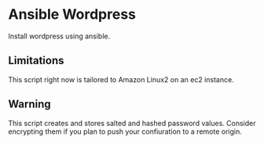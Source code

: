# Ansible Wordpress

Install wordpress using ansible.

## Limitations
This script right now is tailored to Amazon Linux2 on an ec2 instance.

## Warning
This script creates and stores salted and hashed password values. Consider encrypting them if you plan to push your confiuration to a remote origin.
